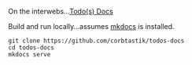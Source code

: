 
On the interwebs...[Todo(s) Docs](http://todos-docs.cfapps.io/)

Build and run locally...assumes [mkdocs](https://github.com/mkdocs/mkdocs) is installed.

```
git clone https://github.com/corbtastik/todos-docs
cd todos-docs
mkdocs serve
```